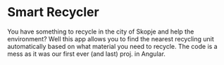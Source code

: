 # Smart Recycler

You have something to recycle in the city of Skopje and help the environment? Well this app allows you to find the nearest recycling unit automatically based on what material you need to recycle. The code is a mess as it was our first ever (and last) proj. in Angular. 

